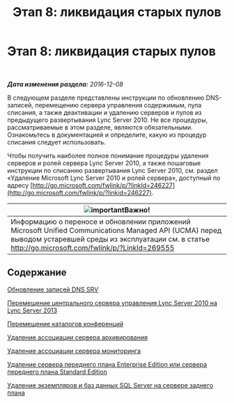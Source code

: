 ﻿---
title: 'Этап 8: ликвидация старых пулов'
TOCTitle: 'Этап 8: ликвидация старых пулов'
ms:assetid: 1c68e5d8-fb5f-45e6-b6e3-27f5e830c966
ms:mtpsurl: https://technet.microsoft.com/ru-ru/library/JJ204724(v=OCS.15)
ms:contentKeyID: 49309115
ms.date: 12/28/2016
mtps_version: v=OCS.15
ms.translationtype: HT
---

# Этап 8: ликвидация старых пулов

 

_**Дата изменения раздела:** 2016-12-08_

В следующем разделе представлены инструкции по обновлению DNS-записей, перемещению сервера управления содержимым, пула списания, а также деактивации и удалению серверов и пулов из предыдущего развертывания Lync Server 2010. Не все процедуры, рассматриваемые в этом разделе, являются обязательными. Ознакомьтесь в документацией и определите, какую из процедур списания следует использовать.

Чтобы получить наиболее полное понимание процедуры удаления серверов и ролей сервера Lync Server 2010, а также пошаговые инструкции по списанию развертывания Lync Server 2010, см. раздел «Удаление Microsoft Lync Server 2010 и ролей сервера», доступный по адресу [http://go.microsoft.com/fwlink/p/?linkId=246227](http://go.microsoft.com/fwlink/p/?linkid=246227).

<table>
<thead>
<tr class="header">
<th><img src="images/JJ618369.important(OCS.15).gif" title="important" alt="important" />Важно!</th>
</tr>
</thead>
<tbody>
<tr class="odd">
<td>Информацию о переносе и обновлении приложений Microsoft Unified Communications Managed API (UCMA) перед выводом устаревшей среды из эксплуатации см. в статье <a href="http://go.microsoft.com/fwlink/p/?linkid=269555">http://go.microsoft.com/fwlink/p/?LinkId=269555</a></td>
</tr>
</tbody>
</table>


## Содержание

   [Обновление записей DNS SRV](update-dns-srv-records.md)

   [Перемещение центрального сервера управления Lync Server 2010 на Lync Server 2013](move-the-lync-server-2010-central-management-server-to-lync-server-2013.md)

   [Перемещение каталогов конференций](move-lync-server-2010-conference-directories-to-lync-server-2013.md)

   [Удаление ассоциации сервера архивирования](remove-the-archiving-server-association.md)

   [Удаление ассоциации сервера мониторинга](remove-the-monitoring-server-association.md)

   [Удаление сервера переднего плана Enterprise Edition или сервера переднего плана Standard Edition](remove-the-enterprise-edition-front-end-server-or-standard-edition-front-end-server.md)

   [Удаление экземпляров и баз данных SQL Server на сервере заднего плана](remove-sql-server-instances-and-databases-on-the-back-end-server.md)

